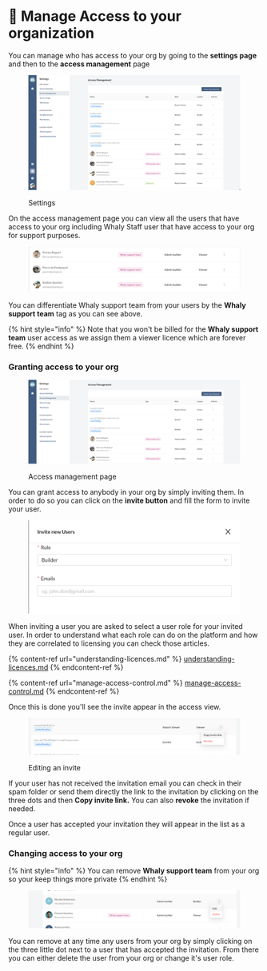 # 🔑 Manage Access to your organization

You can manage who has access to your org by going to the **settings page** and then to the **access management** page

<figure><img src="../.gitbook/assets/image (7).png" alt=""><figcaption><p>Settings</p></figcaption></figure>

On the access management page you can view all the users that have access to your org including Whaly Staff user that have access to your org for support purposes.



<figure><img src="../.gitbook/assets/image (16) (1).png" alt=""><figcaption></figcaption></figure>

You can differentiate Whaly support team from your users by the **Whaly support team** tag as you can see above.&#x20;

{% hint style="info" %}
Note that you won't be billed for the **Whaly support team** user access as we assign them a viewer licence which are forever free.
{% endhint %}

### Granting access to your org

<figure><img src="../.gitbook/assets/image (8) (2).png" alt=""><figcaption><p>Access management page</p></figcaption></figure>

You can grant access to anybody in your org by simply inviting them. In order to do so you can click on the **invite button** and fill the form to invite your user.&#x20;

<figure><img src="../.gitbook/assets/image (6) (1) (2).png" alt=""><figcaption></figcaption></figure>

When inviting a user you are asked to select a user role for your invited user. In order to understand what each role can do on the platform and how they are correlated to licensing you can check those articles.

{% content-ref url="understanding-licences.md" %}
[understanding-licences.md](understanding-licences.md)
{% endcontent-ref %}

{% content-ref url="manage-access-control.md" %}
[manage-access-control.md](manage-access-control.md)
{% endcontent-ref %}

Once this is done you'll see the invite appear in the access view.&#x20;

<figure><img src="../.gitbook/assets/image (18) (1).png" alt=""><figcaption><p>Editing an invite</p></figcaption></figure>

If your user has not received the invitation email you can check in their spam folder or send them directly the link to the invitation by clicking on the three dots and then **Copy invite link.** You can also **revoke** the invitation if needed.

Once a user has accepted your invitation they will appear in the list as a regular user.

### Changing access to your org

{% hint style="info" %}
You can remove **Whaly support team** from your org so your keep things more private
{% endhint %}

<figure><img src="../.gitbook/assets/image (11) (2).png" alt=""><figcaption></figcaption></figure>

You can remove at any time any users from your org by simply clicking on the three little dot next to a user that has accepted the invitation. From there you can either delete the user from your org or change it's user role.
